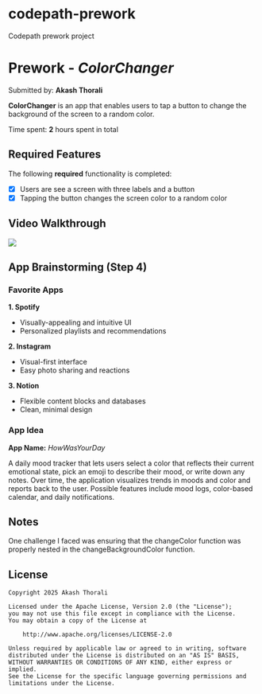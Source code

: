# codepath-prework
Codepath prework project
# Prework - *ColorChanger*

Submitted by: **Akash Thorali**

**ColorChanger** is an app that enables users to tap a button to change the background of the screen to a random color.

Time spent: **2** hours spent in total

## Required Features

The following **required** functionality is completed:

- [x] Users are see a screen with three labels and a button
- [x] Tapping the button changes the screen color to a random color
 
## Video Walkthrough

<div>
    <a href="https://www.loom.com/share/8773201f004e4ee5ae343b178fe711df">
    </a>
    <a href="https://www.loom.com/share/8773201f004e4ee5ae343b178fe711df">
      <img style="max-width:300px;" src="https://cdn.loom.com/sessions/thumbnails/8773201f004e4ee5ae343b178fe711df-3a94c31d68f1b00c-full-play.gif">
    </a>
  </div>

## App Brainstorming (Step 4)

### Favorite Apps 

**1. Spotify**  
- Visually-appealing and intuitive UI  
- Personalized playlists and recommendations

**2. Instagram**  
- Visual-first interface  
- Easy photo sharing and reactions

**3. Notion**  
- Flexible content blocks and databases  
- Clean, minimal design

### App Idea

**App Name:** *HowWasYourDay* 

A daily mood tracker that lets users select a color that reflects their current emotional state, pick an emoji to describe their mood, or write down any notes. Over time, the application visualizes trends in moods and color and reports back to the user. Possible features include mood logs, color-based calendar, and daily notifications.  



## Notes

One challenge I faced was ensuring that the changeColor function was properly nested in the changeBackgroundColor function. 

## License

    Copyright 2025 Akash Thorali

    Licensed under the Apache License, Version 2.0 (the "License");
    you may not use this file except in compliance with the License.
    You may obtain a copy of the License at

        http://www.apache.org/licenses/LICENSE-2.0

    Unless required by applicable law or agreed to in writing, software
    distributed under the License is distributed on an "AS IS" BASIS,
    WITHOUT WARRANTIES OR CONDITIONS OF ANY KIND, either express or implied.
    See the License for the specific language governing permissions and
    limitations under the License.
